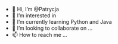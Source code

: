 - 👋 Hi, I’m @Patrycja
- 👀 I’m interested in 
- 🌱 I’m currently learning Python and Java
- 💞️ I’m looking to collaborate on ...
- 📫 How to reach me ...

<!---
PatrycjaSky92/PatrycjaSky92 is a ✨ special ✨ repository because its `README.md` (this file) appears on your GitHub profile.
You can click the Preview link to take a look at your changes.
--->
